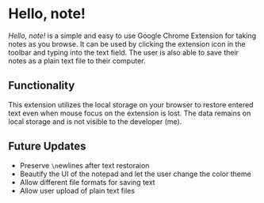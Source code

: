 # Hello, note!
*Hello, note!* is a simple and easy to use Google Chrome Extension for taking notes as you browse. It can be used by clicking the extension icon in the toolbar and typing into the text field.
The user is also able to save their notes as a plain text file to their computer.

## Functionality
This extension utilizes the local storage on your browser to restore entered text even when mouse focus on the extension is lost. The data remains on local storage and is not visible to the developer (me).


## Future Updates
- Preserve `\n`ewlines after text restoraion
- Beautify the UI of the notepad and let the user change the color theme
- Allow different file formats for saving text
- Allow user upload of plain text files